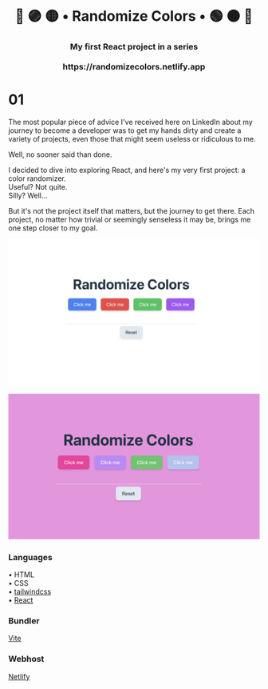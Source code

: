 <h1 align="center">🔴 🟣 🟡 • Randomize Colors • 🟢 🟠 🔵 </h1>
<h3 align="center">My first React project in a series<br>
<br>
https://randomizecolors.netlify.app

# 01
The most popular piece of advice I've received here on LinkedIn about my journey to become a developer was to get my hands dirty and create a variety of projects, even those that might seem useless or ridiculous to me.

Well, no sooner said than done.

I decided to dive into exploring React, and here's my very first project: a color randomizer.<br>
Useful? Not quite.<br>
Silly? Well...

But it's not the project itself that matters, but the journey to get there. 
Each project, no matter how trivial or seemingly senseless it may be, brings me one step closer to my goal.

<p align="center">
  <img src="screenshot/randomize-colors.png" alt="Size Limit CLI" width="738">
</p>
<p align="center">
  <img src="screenshot/randomize.png" alt="Size Limit CLI" width="738">
</p>

### Languages
• HTML<br>
• CSS<br>
• [tailwindcss](https://tailwindcss.com)<br>
• [React](https://react.dev)<br>

### Bundler 
[Vite](https://vitejs.dev)

### Webhost
[Netlify](https://www.netlify.com)
